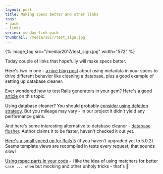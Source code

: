 ```yaml
---
layout: post
title: Making specs better and other links
tags:
- pack
- links
series: monday-link-pack
thumbnail: /media/2017/test_sign.jpg
---
```

{% image_tag src="/media/2017/test_sign.jpg" width="572" %}

Today couple of links that hopefully will make specs better.

Here's two in one - [a nice blog post](https://semaphoreci.com/community/tutorials/using-rspec-metadata) about using metadata in your specs to drive different behavior like cleaning a database, plus a good example of setting up database cleaner.

Ever wondered how to test Rails generators in your gem? Here's [a good article](https://rossta.net/blog/testing-rails-generators.html) on this topic.

Using database cleaner? You should probably [consider using deletion strategy](http://sevenseacat.net/2015/02/01/use_database_cleaners_deletion_strategy.html). But you mileage may vary - in our project it didn't yield any performance gains.

And here's some interesting alternative to database cleaner - [database flusher](https://github.com/ebeigarts/database_flusher/). Author claims it to be faster, haven't checked it out yet.

[Here's a small speed up for Rails 5](https://gist.github.com/printercu/23bce83879eaaf8161410324ad56b235) (if you haven't upgraded yet to 5.0.2). Seems template views are recompiled in tests every request, that sounds slow!

[Using rspec parts in your code](http://zverok.github.io/blog/2016-09-02-rspec-tricks.html) - I like the idea of using matchers for better `case ... when` but mocking and other unholy tricks - that's 💩